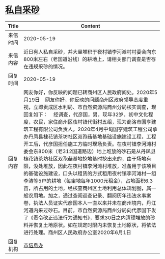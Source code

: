 # <a href="http://www.shangluo.gov.cn/zmhd/ldxxxx.jsp?urltype=leadermail.LeaderMailContentUrl&wbtreeid=1112&leadermailid=5866">私自采砂</a>
|Title|Content|
|:---:|---|
|来信时间|2020-05-19|
|来信内容|近日有人私自采砂，并大量堆积于夜村镇李河滩村村委会向东800米左右（老国道沿线）的耕地上，请相关部门调查是否存在违规采砂的情况。|
|回复时间|2020-05-19|
|回复内容|网友你好，你反映的问题已转商州区人民政府阅处。2020年5月19日    网友你好，你反映的问题商州区政府领导高度重视，立即责成区水利局、市自然资源局商州分局核实调查，现回复如下：    经调查，代彦国，男，现年32岁，初中文化程度，农民，家住商州区夜村镇代街村五组，现为商洛市国亨建筑工程有限公司负责人。2020年4月中旬国亨建筑工程公司承办丹凤县棣花镇茶坊社区双孢菇基地基础设施建设工程，工程开工后，代彦国担任施工方临时现场负责。在夜村镇李河滩村委会东800米（老312国道路边）地上堆放的砂石是从丹凤县棣花镇茶坊社区双孢菇基地挖地基时挖出来的，由于场地有限，没处堆放，因此在夜村镇李河滩村堆放，准备用于该项目的基础设施建设，口头以租赁的方式租用夜村镇李河滩村一组李涛等5户的耕地（每亩地每年1000元租金），占地面积6.3亩，所占用的土地，经核查商州区土地利用总体规划图，属一般农用地。加之，通过查阅巡查记录、翻阅历年违法水事案卷，执法人员证实代彦国本人一直以来并未在商州境内，丹江河道内采过砂石。目前，市自然资源局商州分局向代彦国下发了《责令改正违法行为通知书》，要求30日之内清理堆放的砂料并恢复土地原状。如在规定时限内未恢复土地原状，将依法进行处理。商州区人民政府办公室2020年6月1日|
|回复机构|<a href="../../categories/agencies/市信息办.md">市信息办</a>|
